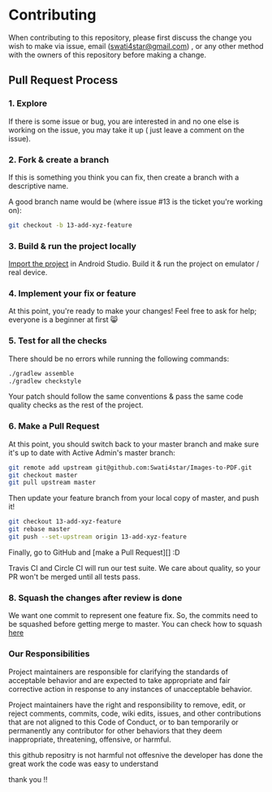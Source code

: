 # Contributing

When contributing to this repository, please first discuss the change you wish to 
make via issue, email (swati4star@gmail.com) , or any other method with the owners 
of this repository before making a change. 

## Pull Request Process

### 1. Explore

If there is some issue or bug, you are interested in and no one else is working 
on the issue, you may take it up ( just leave a comment on the issue).

### 2. Fork & create a branch

If this is something you think you can fix, then create a branch with a 
descriptive name.

A good branch name would be (where issue #13 is the ticket you're working on):

```sh
git checkout -b 13-add-xyz-feature
```

### 3. Build & run the project locally

[Import the project](https://developer.android.com/studio/projects/create-project.html#ImportAProject) in Android Studio. 
Build it & run the project on emulator / real device.


### 4. Implement your fix or feature

At this point, you're ready to make your changes! Feel free to ask for help;
everyone is a beginner at first :smile_cat:


### 5. Test for all the checks

There should be no errors while running the following commands:

```sh
./gradlew assemble
./gradlew checkstyle
```
Your patch should follow the same conventions & pass the same code quality
checks as the rest of the project.

### 6. Make a Pull Request

At this point, you should switch back to your master branch and make sure it's
up to date with Active Admin's master branch:

```sh
git remote add upstream git@github.com:Swati4star/Images-to-PDF.git
git checkout master
git pull upstream master
```

Then update your feature branch from your local copy of master, and push it!

```sh
git checkout 13-add-xyz-feature
git rebase master
git push --set-upstream origin 13-add-xyz-feature
```

Finally, go to GitHub and [make a Pull Request][] :D

Travis CI and Circle CI will run our test suite. We care about quality, so 
your PR won't be merged until all tests pass. 

### 8. Squash the changes after review is done

We want one commit to represent one feature fix. So, the commits need to
be squashed before getting merge to master. You can check how to squash [here](https://github.com/todotxt/todo.txt-android/wiki/Squash-All-Commits-Related-to-a-Single-Issue-into-a-Single-Commit)


### Our Responsibilities

Project maintainers are responsible for clarifying the standards of acceptable
behavior and are expected to take appropriate and fair corrective action in
response to any instances of unacceptable behavior.

Project maintainers have the right and responsibility to remove, edit, or
reject comments, commits, code, wiki edits, issues, and other contributions
that are not aligned to this Code of Conduct, or to ban temporarily or
permanently any contributor for other behaviors that they deem inappropriate,
threatening, offensive, or harmful.


this github repositry is not harmful not offesnive  the developer  has done the great work the code was easy to understand 



thank you !!
